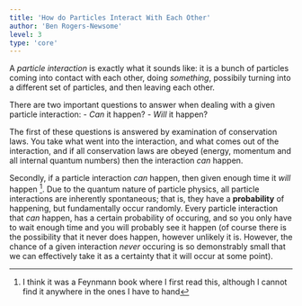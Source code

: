 ```yaml
---
title: 'How do Particles Interact With Each Other'
author: 'Ben Rogers-Newsome'
level: 3
type: 'core'
---
```


A *particle interaction* is exactly what it sounds like: it is a bunch of particles coming into contact with each other, doing *something*, possibily turning into a different set of particles, and then leaving each other.

There are two important questions to answer when dealing with a given particle interaction:
	- *Can* it happen?
	- *Will* it happen?

The first of these questions is answered by examination of conservation laws. You take what went into the interaction, and what comes out of the interaction, and if all conservation laws are obeyed (energy, momentum and all internal quantum numbers) then the interaction *can* happen.

Secondly, if a particle interaction *can* happen, then given enough time it *will* happen [^1]. Due to the quantum nature of particle physics, all particle interactions are inherently spontaneous; that is, they have a **probability** of happening, but fundamentally occur randomly. Every particle interaction that *can* happen, has a certain probability of occuring, and so you only have to wait enough time and you will probably see it happen (of course there is the possibility that it never does happen, however unlikely it is. However, the chance of a given interaction *never* occuring is so demonstrably small that we can effectively take it as a certainty that it will occur at some point).

[^1]: I think it was a Feynmann book where I first read this, although I cannot find it anywhere in the ones I have to hand
